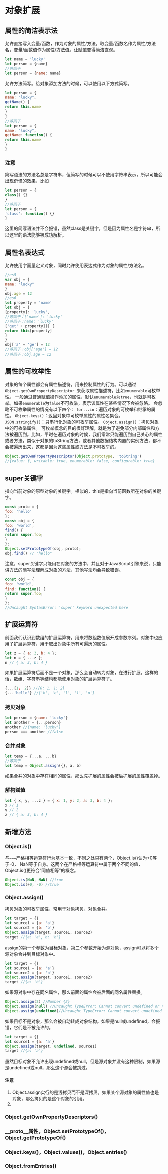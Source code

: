 # 对象扩展
## 属性的简洁表示法
允许直接写入变量/函数，作为对象的属性/方法。取变量/函数名作为属性/方法名，变量/函数值作为属性/方法值。让赋值变得简洁直观。
```javascript
let name = 'lucky'
let person = {name}
//等同于
let person = {name: name}
```
允许方法简写。给对象添加方法的时候，可以使用以下方式简写。
```javascript
let person = {
name: "lucky"，
getName() {
return this.name
}
}
//等同于
let person = {
name: "lucky"，
getName: function() {
return this.name
}
}
```
### 注意
简写语法的方法名总是字符串，但简写的时候可以不使用字符串表示，所以可能会出现奇怪的效果，比如
```javascript
let person = {
class() {}
}
//等同于
let person = {
'class': function() {}
}
```
这里的简写语法并不会报错，虽然class是关键字，但是因为属性名是字符串，所以这里的语法能够被成功解析。
## 属性名表达式
允许使用字面量定义对象，同时允许使用表达式作为对象的属性/方法名。
```javascript
//es5
var obj = {
name: "lucky"
}
obj.age = 12
//es6
let property = 'name'
let obj = {
[property]: 'lucky',
//等同于：['name']: 'lucky'
//等同于：name: 'lucky'
['get' + property]() {
return this[property]
}
}
obj['a' + 'ge'] = 12
//等同于：obj['age'] = 12
//等同于：obj.age = 12
```
## 属性的可枚举性
对象的每个属性都会有属性描述符，用来控制属性的行为。可以通过`Object.getOwnPropertyDescriptor `来获取属性描述符，比如`enumerable`可枚举性。
一般通过普通赋值操作添加的属性，默认`enumerable`为`true`，也就是可枚举。如果`enumerable`为`false`不可枚举，表示该属性在某些情况下会被忽略。
会忽略不可枚举属性的情况有以下四个：
`for...in`：遍历对象的可枚举和继承的属性。
`Object.keys()`：返回对象中可枚举属性的属性名集合。
`JSON.stringify()`：只串行化对象的可枚举属性。
`Object.assign()`：拷贝对象中的可枚举属性。
可枚举概念的目的很好理解，就是为了避免部分内部属性和方法被遍历到。比如，平时在遍历对象的时候，我们常常只能遍历到自己关心的属性或者方法，类似于对象的toString方法，或者其他数据结构内置的实例方法，都不会被遍历出来，这都是因为这些属性或方法是不可枚举的。
```javascript
Object.getOwnPropertyDescriptor(Object.prototype, 'toString')
//{value: ƒ, writable: true, enumerable: false, configurable: true}
```
## super关键字
指向当前对象的原型对象的关键字。相似的，this是指向当前函数所在对象的关键字。
```javascript
const proto = {
foo: 'hello'
};
const obj = {
foo: 'world',
find() {
return super.foo;
}
};
Object.setPrototypeOf(obj, proto);
obj.find() // "hello"
```
注意，super关键字只能用在对象的方法中，并且对于JavaScript引擎来说，只能讲方法的简写法理解成对象的方法，其他写法均会导致错误。
```javascript
const obj = {
foo: 'world',
find: function() {
return super.foo;
}
};
//Uncaught SyntaxError: 'super' keyword unexpected here
```
## 扩展运算符
前面我们认识到数组的扩展运算符，用来将数组数值展开成参数序列。对象中也应用了扩展运算符，用于取出对象中所有可遍历的属性。
```javascript
let z = { a: 3, b: 4 };
let n = { ...z };
n // { a: 3, b: 4 }
```
如果扩展运算符后面不是一个对象，那么会自动转为对象，在进行扩展。这样的话，数组、字符串等结构都能使用对象的扩展运算符了。
```javascript
{...[1， 2]} //{0: 1, 1: 2}
{...'hello'} //['h', 'e', 'l', 'l', 'o']
```
### 拷贝对象
```javascript
let person = {name: 'lucky'}
let another = {...person}
another //{name: 'lucky'}
person === another //false
```
### 合并对象
```javascript
let temp = {...a, ...b}
//等同于
let temp = Object.assign({}, a, b)
```
如果合并的对象中存在相同的属性，那么先扩展的属性会被后扩展的属性覆盖掉。
### 解构赋值
```javascript
let { x, y, ...z } = { x: 1, y: 2, a: 3, b: 4 };
x // 1
y // 2
z // { a: 3, b: 4 }
```
## 新增方法
### Object.is()
与`===`严格相等运算符行为基本一致，不同之处只有两个，Object.is()认为+0等于-0， NaN等于自身。这两个在严格相等运算符中属于两个不同的值，Object.is()更符合“同值相等”的概念。
```javascript
Object.is(NaN, NaN) //true
Object.is(+0, -0) //true
```
### Object.assign()
拷贝对象的可枚举属性，常用于对象拷贝，对象合并。
```javascript
let target = {}
let source1 = {a: 'a'}
let source2 = {b: 'b'}
Object.assign(target, source1, source2)
target //{a: 'a', b: 'b'}
```
assign的第一个参数为目标对象，第二个参数开始为源对象，assign可以将多个源对象合并到目标对象中。
```javascript
let target = {}
let source1 = {a: 'a'}
let source2 = {a: 'b'}
Object.assign(target, source1, source2)
target //{a: 'b'}
```
如果源对象中存在同名属性，那么前面的属性会被后面的同名属性替换。
```javascript
Object.assign(2) //Number {2}
Object.assign(null) //Uncaught TypeError: Cannot convert undefined or null to object
Object.assign(undefined)//Uncaught TypeError: Cannot convert undefined or null to object
```
如果目标不是对象，那么会被自动转成对象结构。如果是null或undefined，会报错，它们是不被允许的。
```javascript
let target = {}
let source1 = {a: 'a'}
Object.assign(target, undefined, source1)
target //{a: 'a'}
```
虽然目标对象不允许出现undefined或null，但是源对象并没有这种限制，如果源是undefined或null，那么这个源会被跳过。
#### 注意
1. Object.assign实行的是浅拷贝而不是深拷贝。如果某个源对象的属性值也是对象，那么拷贝的是这个对象的引用。
2.
### Object.getOwnPropertyDescriptors()
### __proto__属性，Object.setPrototypeOf()，Object.getPrototypeOf()
### Object.keys()，Object.values()，Object.entries()
### Object.fromEntries()
